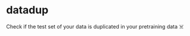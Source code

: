 # datadup

Check if the test set of your data is duplicated in your pretraining data :skull_and_crossbones:
